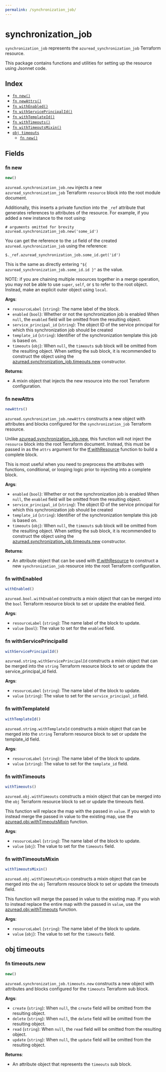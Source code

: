 ```yaml
---
permalink: /synchronization_job/
---
```


# synchronization_job

`synchronization_job` represents the `azuread_synchronization_job` Terraform resource.



This package contains functions and utilities for setting up the resource using Jsonnet code.


## Index

* [`fn new()`](#fn-new)
* [`fn newAttrs()`](#fn-newattrs)
* [`fn withEnabled()`](#fn-withenabled)
* [`fn withServicePrincipalId()`](#fn-withserviceprincipalid)
* [`fn withTemplateId()`](#fn-withtemplateid)
* [`fn withTimeouts()`](#fn-withtimeouts)
* [`fn withTimeoutsMixin()`](#fn-withtimeoutsmixin)
* [`obj timeouts`](#obj-timeouts)
  * [`fn new()`](#fn-timeoutsnew)

## Fields

### fn new

```ts
new()
```


`azuread.synchronization_job.new` injects a new `azuread_synchronization_job` Terraform `resource`
block into the root module document.

Additionally, this inserts a private function into the `_ref` attribute that generates references to attributes of the
resource. For example, if you added a new instance to the root using:

    # arguments omitted for brevity
    azuread.synchronization_job.new('some_id')

You can get the reference to the `id` field of the created `azuread.synchronization_job` using the reference:

    $._ref.azuread_synchronization_job.some_id.get('id')

This is the same as directly entering `"${ azuread_synchronization_job.some_id.id }"` as the value.

NOTE: if you are chaining multiple resources together in a merge operation, you may not be able to use `super`, `self`,
or `$` to refer to the root object. Instead, make an explicit outer object using `local`.

**Args**:
  - `resourceLabel` (`string`): The name label of the block.
  - `enabled` (`bool`): Whether or not the synchronization job is enabled When `null`, the `enabled` field will be omitted from the resulting object.
  - `service_principal_id` (`string`): The object ID of the service principal for which this synchronization job should be created
  - `template_id` (`string`): Identifier of the synchronization template this job is based on.
  - `timeouts` (`obj`):  When `null`, the `timeouts` sub block will be omitted from the resulting object. When setting the sub block, it is recommended to construct the object using the [azuread.synchronization_job.timeouts.new](#fn-synchronization_jobtimeoutsnew) constructor.

**Returns**:
- A mixin object that injects the new resource into the root Terraform configuration.


### fn newAttrs

```ts
newAttrs()
```


`azuread.synchronization_job.newAttrs` constructs a new object with attributes and blocks configured for the `synchronization_job`
Terraform resource.

Unlike [azuread.synchronization_job.new](#fn-synchronization_jobnew), this function will not inject the `resource`
block into the root Terraform document. Instead, this must be passed in as the `attrs` argument for the
[tf.withResource](https://github.com/tf-libsonnet/core/tree/main/docs#fn-withresource) function to build a complete block.

This is most useful when you need to preprocess the attributes with functions, conditional, or looping logic prior to
injecting into a complete block.

**Args**:
  - `enabled` (`bool`): Whether or not the synchronization job is enabled When `null`, the `enabled` field will be omitted from the resulting object.
  - `service_principal_id` (`string`): The object ID of the service principal for which this synchronization job should be created
  - `template_id` (`string`): Identifier of the synchronization template this job is based on.
  - `timeouts` (`obj`):  When `null`, the `timeouts` sub block will be omitted from the resulting object. When setting the sub block, it is recommended to construct the object using the [azuread.synchronization_job.timeouts.new](#fn-synchronization_jobtimeoutsnew) constructor.

**Returns**:
  - An attribute object that can be used with [tf.withResource](https://github.com/tf-libsonnet/core/tree/main/docs#fn-withresource) to construct a new `synchronization_job` resource into the root Terraform configuration.


### fn withEnabled

```ts
withEnabled()
```

`azuread.bool.withEnabled` constructs a mixin object that can be merged into the `bool`
Terraform resource block to set or update the enabled field.



**Args**:
  - `resourceLabel` (`string`): The name label of the block to update.
  - `value` (`bool`): The value to set for the `enabled` field.


### fn withServicePrincipalId

```ts
withServicePrincipalId()
```

`azuread.string.withServicePrincipalId` constructs a mixin object that can be merged into the `string`
Terraform resource block to set or update the service_principal_id field.



**Args**:
  - `resourceLabel` (`string`): The name label of the block to update.
  - `value` (`string`): The value to set for the `service_principal_id` field.


### fn withTemplateId

```ts
withTemplateId()
```

`azuread.string.withTemplateId` constructs a mixin object that can be merged into the `string`
Terraform resource block to set or update the template_id field.



**Args**:
  - `resourceLabel` (`string`): The name label of the block to update.
  - `value` (`string`): The value to set for the `template_id` field.


### fn withTimeouts

```ts
withTimeouts()
```

`azuread.obj.withTimeouts` constructs a mixin object that can be merged into the `obj`
Terraform resource block to set or update the timeouts field.

This function will replace the map with the passed in `value`. If you wish to instead merge the
passed in value to the existing map, use the [azuread.obj.withTimeoutsMixin](TODO) function.

**Args**:
  - `resourceLabel` (`string`): The name label of the block to update.
  - `value` (`obj`): The value to set for the `timeouts` field.


### fn withTimeoutsMixin

```ts
withTimeoutsMixin()
```

`azuread.obj.withTimeoutsMixin` constructs a mixin object that can be merged into the `obj`
Terraform resource block to set or update the timeouts field.

This function will merge the passed in value to the existing map. If you wish
to instead replace the entire map with the passed in `value`, use the [azuread.obj.withTimeouts](TODO)
function.


**Args**:
  - `resourceLabel` (`string`): The name label of the block to update.
  - `value` (`obj`): The value to set for the `timeouts` field.


## obj timeouts



### fn timeouts.new

```ts
new()
```


`azuread.synchronization_job.timeouts.new` constructs a new object with attributes and blocks configured for the `timeouts`
Terraform sub block.



**Args**:
  - `create` (`string`):  When `null`, the `create` field will be omitted from the resulting object.
  - `delete` (`string`):  When `null`, the `delete` field will be omitted from the resulting object.
  - `read` (`string`):  When `null`, the `read` field will be omitted from the resulting object.
  - `update` (`string`):  When `null`, the `update` field will be omitted from the resulting object.

**Returns**:
  - An attribute object that represents the `timeouts` sub block.
